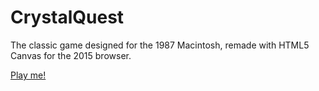 # CrystalQuest
The classic game designed for the 1987 Macintosh, remade with HTML5 Canvas for the 2015 browser.

[Play me!](https://haleymt.github.io/CrystalQuest)
